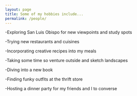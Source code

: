```yaml
---
layout: page
title: Some of my hobbies include...
permalink: /people/
---
```


-Exploring San Luis Obispo for new viewpoints and study spots

-Trying new restaurants and cuisines 

-Incorporating creative recipes into my meals

-Taking some time so venture outside and sketch landscapes

-Diving into a new book

-Finding funky outfits at the thrift store

-Hosting a dinner party for my friends and I to converse
